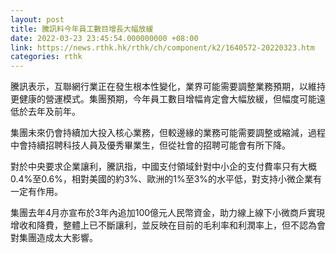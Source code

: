 ```yaml
---
layout: post
title: 騰訊料今年員工數目增長大幅放緩
date: 2022-03-23 23:45:54.000000000 +08:00
link: https://news.rthk.hk/rthk/ch/component/k2/1640572-20220323.htm
categories: rthk
---
```


騰訊表示，互聯網行業正在發生根本性變化，業界可能需要調整業務預期，以維持更健康的營運模式。集團預期，今年員工數目增幅肯定會大幅放緩，但幅度可能遠低於去年及前年。

集團未來仍會持續加大投入核心業務，但較邊緣的業務可能需要調整或縮減，過程中會持續招聘科技人員及優秀畢業生，但從社會的招聘可能會有所下降。

對於中央要求企業讓利，騰訊指，中國支付領域針對中小企的支付費率只有大概0.4%至0.6%，相對美國的約3%、歐洲的1%至3%的水平低，對支持小微企業有一定有作用。

集團去年4月亦宣布於3年內追加100億元人民幣資金，助力線上線下小微商戶實現增收和降費，整體上已不斷讓利，並反映在目前的毛利率和利潤率上，但不認為會對集團造成太大影響。
